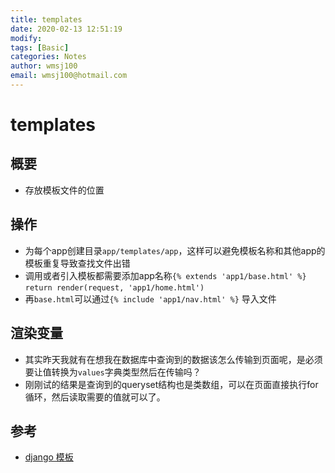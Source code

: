 ```yaml
---
title: templates
date: 2020-02-13 12:51:19
modify: 
tags: [Basic]
categories: Notes
author: wmsj100
email: wmsj100@hotmail.com
---
```


# templates

## 概要

- 存放模板文件的位置

## 操作

- 为每个app创建目录`app/templates/app`，这样可以避免模板名称和其他app的模板重复导致查找文件出错
- 调用或者引入模板都需要添加app名称`{% extends 'app1/base.html' %}` `return render(request, 'app1/home.html')`
- 再`base.html`可以通过`{% include 'app1/nav.html' %}` 导入文件

## 渲染变量

- 其实昨天我就有在想我在数据库中查询到的数据该怎么传输到页面呢，是必须要让值转换为`values`字典类型然后在传输吗？
- 刚刚试的结果是查询到的queryset结构也是类数组，可以在页面直接执行for循环，然后读取需要的值就可以了。

## 参考

- [django 模板](https://code.ziqiangxuetang.com/django/django-template.html)
